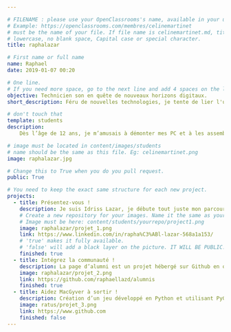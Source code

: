 ```yaml
---

# FILENAME : please use your OpenClassrooms's name, available in your url.
# Example: https://openclassrooms.com/membres/celinemartinet
# must be the name of your file. If file name is celinemartinet.md, title is celinemartinet.
# lowercase, no blank space, Capital case or special character.
title: raphalazar

# First name or full name
name: Raphael
date: 2019-01-07 00:20

# One line.
# If you need more space, go to the next line and add 4 spaces on the left, as in 'description'.
objective: Technicien son en quête de nouveaux horizons digitaux.
short_description: Féru de nouvelles technologies, je tente de lier l'utile a l'agréable.

# don't touch that
template: students
description:
    Dès l’âge de 12 ans, je m’amusais à démonter mes PC et à les assembler avec des pièces de récupération. L’ère d’internet ne s’étant pas encore répandue sur tout le territoire, j’étais fasciné par le potentiel qu’avait l’informatique. Poussé par une curiosité qui me caractérise encore aujourd’hui, je sondais les profondeurs de mon ordinateur des heures durant afin de comprendre son fonctionnement.

# image must be located in content/images/students
# name should be the same as this file. Eg: celinemartinet.png
image: raphalazar.jpg

# Change this to True when you do you pull request.
public: True

# You need to keep the exact same structure for each new project.
projects:
  - title: Présentez-vous !
    description: Je suis Idriss Lazar, je débute tout juste mon parcours Développeur d'application - Python, je viens du monde de la sonorisation dans l'événementiel.
    # Create a new repository for your images. Name it the same as your nickname and profile picture.
    # Image must be here: content/students/yourrepo/project1.png
    image: raphalazar/projet_1.png
    link: https://www.linkedin.com/in/rapha%C3%ABl-lazar-568a1a153/
    # 'true' makes it fully available.
    # 'false' will add a black layer on the picture. IT WILL BE PUBLIC!
    finished: true
  - title: Intégrez la communauté !
    description: La page d’alumni est un projet hébergé sur Github en open source, il était demandé de forker ce code source, le modifier avec nos informations et le pusher de nouveau sur Github.
    image: raphalazar/projet_2.png
    link: https://github.com/raphaellazd/alumnis
    finished: true
  - title: Aidez MacGyver à sortir !
    description: Création d’un jeu développé en Python et utilisant PyGame.
    image: ratus/projet_3.png
    link: https://www.github.com
    finished: false
---
```

